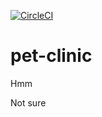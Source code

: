 

[![CircleCI](https://circleci.com/gh/gerry-baird/pet-clinic.svg?style=svg)](https://circleci.com/gh/gerry-baird/pet-clinic)

# pet-clinic
Hmm

Not sure